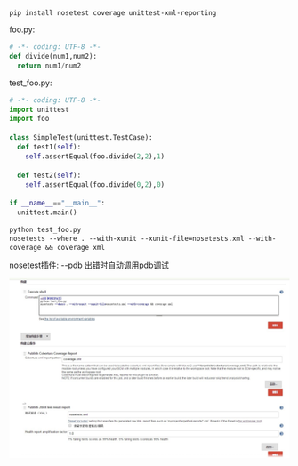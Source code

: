 ```shell
pip install nosetest coverage unittest-xml-reporting
```

foo.py:
```python
# -*- coding: UTF-8 -*-
def divide(num1,num2):
  return num1/num2
```
test_foo.py:
```python
# -*- coding: UTF-8 -*-
import unittest
import foo

class SimpleTest(unittest.TestCase):
  def test1(self):
    self.assertEqual(foo.divide(2,2),1)
  
  def test2(self):
    self.assertEqual(foo.divide(0,2),0)

if __name__=="__main__":
  unittest.main()
```
```shell
python test_foo.py
nosetests --where . --with-xunit --xunit-file=nosetests.xml --with-coverage && coverage xml
```

nosetest插件:
--pdb 出错时自动调用pdb调试

![jenkins](./exmaple.jpg)

